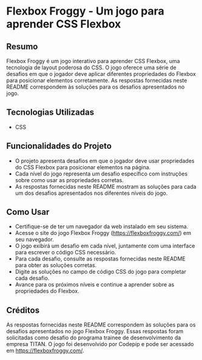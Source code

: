 # Flexbox Froggy - Um jogo para aprender CSS Flexbox
## Resumo
Flexbox Froggy é um jogo interativo para aprender CSS Flexbox, uma tecnologia de layout poderosa do CSS. O jogo oferece uma série de desafios em que o jogador deve aplicar diferentes propriedades do Flexbox para posicionar elementos corretamente. As respostas fornecidas neste README correspondem às soluções para os desafios apresentados no jogo.

## Tecnologias Utilizadas
 - CSS
## Funcionalidades do Projeto
 - O projeto apresenta desafios em que o jogador deve usar propriedades do CSS Flexbox para posicionar elementos na página.
 - Cada nível do jogo representa um desafio específico com instruções sobre como usar as propriedades corretas.
 - As respostas fornecidas neste README mostram as soluções para cada um dos desafios apresentados nos diferentes níveis do jogo.
## Como Usar
 - Certifique-se de ter um navegador da web instalado em seu sistema.
 - Acesse o site do jogo Flexbox Froggy (https://flexboxfroggy.com/) em seu navegador.
 - O jogo exibirá um desafio em cada nível, juntamente com uma interface para escrever o código CSS necessário.
 - Para cada desafio, consulte as respostas fornecidas neste README para obter as soluções corretas.
 - Digite as soluções no campo de código CSS do jogo para completar cada desafio.
 - Avance para os próximos níveis e continue a aprender sobre as propriedades do Flexbox.
## Créditos
As respostas fornecidas neste README correspondem às soluções para os desafios apresentados no jogo Flexbox Froggy. Essas respostas foram solicitadas como desafio do programa trainee de desenvolvimento da empresa TITAN. O jogo foi desenvolvido por Codepip e pode ser acessado em https://flexboxfroggy.com/.
